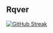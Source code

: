 ## Rqver
[![GitHub Streak](https://streak-stats.demolab.com?user=Rqver&theme=dark)](https://git.io/streak-stats)
